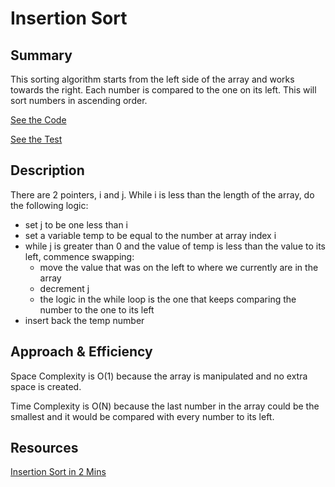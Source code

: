 # Insertion Sort

## Summary
This sorting algorithm starts from the left side of the array and works towards the right. Each number is compared to the one on its left. This will sort numbers in ascending order.

[See the Code](src/main/java/SortingAlgos/InsertionSort.java)


[See the Test](src/test/java/SortingAlgos/InsertionSortTest.java)


## Description
There are 2 pointers, i and j.  While i is less than the length of the array, do the following logic:

- set j to be one less than i
- set a variable temp to be equal to the number at array index i
- while j is greater than 0 and the value of temp is less than the value to its left, commence swapping:
    - move the value that was on the left to where we currently are in the array
    - decrement j
    - the logic in the while loop is the one that keeps comparing the number to the one to its left
- insert back the temp number

## Approach & Efficiency
Space Complexity is O(1) because the array is manipulated and no extra space is created.

Time Complexity is O(N) because the last number in the array could be the smallest and it would be compared with every number to its left.

## Resources
[Insertion Sort in 2 Mins](https://www.youtube.com/watch?v=JU767SDMDvA)
